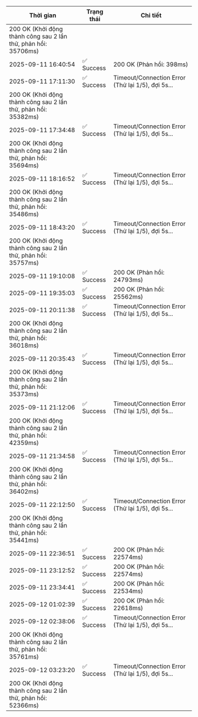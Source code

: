 | Thời gian | Trạng thái | Chi tiết |
|---|---|---|
200 OK (Khởi động thành công sau 2 lần thử, phản hồi: 35706ms) |
| 2025-09-11 16:40:54 | ✅ Success | 200 OK (Phản hồi: 398ms) |
| 2025-09-11 17:11:30 | ✅ Success | Timeout/Connection Error (Thử lại 1/5), đợi 5s...
200 OK (Khởi động thành công sau 2 lần thử, phản hồi: 35382ms) |
| 2025-09-11 17:34:48 | ✅ Success | Timeout/Connection Error (Thử lại 1/5), đợi 5s...
200 OK (Khởi động thành công sau 2 lần thử, phản hồi: 35694ms) |
| 2025-09-11 18:16:52 | ✅ Success | Timeout/Connection Error (Thử lại 1/5), đợi 5s...
200 OK (Khởi động thành công sau 2 lần thử, phản hồi: 35486ms) |
| 2025-09-11 18:43:20 | ✅ Success | Timeout/Connection Error (Thử lại 1/5), đợi 5s...
200 OK (Khởi động thành công sau 2 lần thử, phản hồi: 35757ms) |
| 2025-09-11 19:10:08 | ✅ Success | 200 OK (Phản hồi: 24793ms) |
| 2025-09-11 19:35:03 | ✅ Success | 200 OK (Phản hồi: 25562ms) |
| 2025-09-11 20:11:38 | ✅ Success | Timeout/Connection Error (Thử lại 1/5), đợi 5s...
200 OK (Khởi động thành công sau 2 lần thử, phản hồi: 36018ms) |
| 2025-09-11 20:35:43 | ✅ Success | Timeout/Connection Error (Thử lại 1/5), đợi 5s...
200 OK (Khởi động thành công sau 2 lần thử, phản hồi: 35373ms) |
| 2025-09-11 21:12:06 | ✅ Success | Timeout/Connection Error (Thử lại 1/5), đợi 5s...
200 OK (Khởi động thành công sau 2 lần thử, phản hồi: 42359ms) |
| 2025-09-11 21:34:58 | ✅ Success | Timeout/Connection Error (Thử lại 1/5), đợi 5s...
200 OK (Khởi động thành công sau 2 lần thử, phản hồi: 36402ms) |
| 2025-09-11 22:12:50 | ✅ Success | Timeout/Connection Error (Thử lại 1/5), đợi 5s...
200 OK (Khởi động thành công sau 2 lần thử, phản hồi: 35441ms) |
| 2025-09-11 22:36:51 | ✅ Success | 200 OK (Phản hồi: 22574ms) |
| 2025-09-11 23:12:52 | ✅ Success | 200 OK (Phản hồi: 22574ms) |
| 2025-09-11 23:34:41 | ✅ Success | 200 OK (Phản hồi: 22534ms) |
| 2025-09-12 01:02:39 | ✅ Success | 200 OK (Phản hồi: 22618ms) |
| 2025-09-12 02:38:06 | ✅ Success | Timeout/Connection Error (Thử lại 1/5), đợi 5s...
200 OK (Khởi động thành công sau 2 lần thử, phản hồi: 35761ms) |
| 2025-09-12 03:23:20 | ✅ Success | Timeout/Connection Error (Thử lại 1/5), đợi 5s...
200 OK (Khởi động thành công sau 2 lần thử, phản hồi: 52366ms) |
